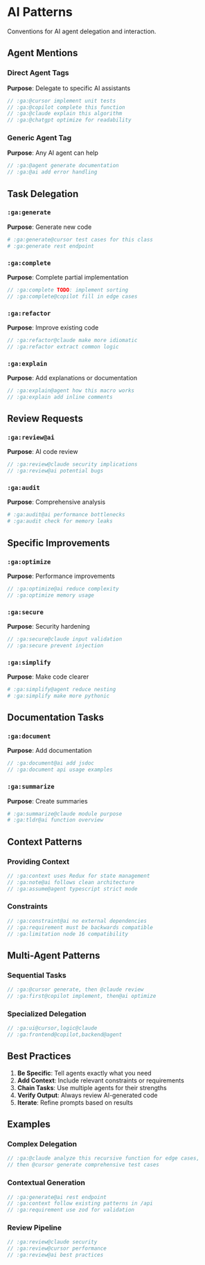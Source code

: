 # AI Patterns

Conventions for AI agent delegation and interaction.

## Agent Mentions

### Direct Agent Tags
**Purpose**: Delegate to specific AI assistants
```javascript
// :ga:@cursor implement unit tests
// :ga:@copilot complete this function
// :ga:@claude explain this algorithm
// :ga:@chatgpt optimize for readability
```

### Generic Agent Tag
**Purpose**: Any AI agent can help
```javascript
// :ga:@agent generate documentation
// :ga:@ai add error handling
```

## Task Delegation

### `:ga:generate`
**Purpose**: Generate new code
```python
# :ga:generate@cursor test cases for this class
# :ga:generate rest endpoint
```

### `:ga:complete`
**Purpose**: Complete partial implementation
```javascript
// :ga:complete TODO: implement sorting
// :ga:complete@copilot fill in edge cases
```

### `:ga:refactor`
**Purpose**: Improve existing code
```go
// :ga:refactor@claude make more idiomatic
// :ga:refactor extract common logic
```

### `:ga:explain`
**Purpose**: Add explanations or documentation
```rust
// :ga:explain@agent how this macro works
// :ga:explain add inline comments
```

## Review Requests

### `:ga:review@ai`
**Purpose**: AI code review
```javascript
// :ga:review@claude security implications
// :ga:review@ai potential bugs
```

### `:ga:audit`
**Purpose**: Comprehensive analysis
```python
# :ga:audit@ai performance bottlenecks
# :ga:audit check for memory leaks
```

## Specific Improvements

### `:ga:optimize`
**Purpose**: Performance improvements
```javascript
// :ga:optimize@ai reduce complexity
// :ga:optimize memory usage
```

### `:ga:secure`
**Purpose**: Security hardening
```go
// :ga:secure@claude input validation
// :ga:secure prevent injection
```

### `:ga:simplify`
**Purpose**: Make code clearer
```python
# :ga:simplify@agent reduce nesting
# :ga:simplify make more pythonic
```

## Documentation Tasks

### `:ga:document`
**Purpose**: Add documentation
```javascript
// :ga:document@ai add jsdoc
// :ga:document api usage examples
```

### `:ga:summarize`
**Purpose**: Create summaries
```python
# :ga:summarize@claude module purpose
# :ga:tldr@ai function overview
```

## Context Patterns

### Providing Context
```javascript
// :ga:context uses Redux for state management
// :ga:note@ai follows clean architecture
// :ga:assume@agent typescript strict mode
```

### Constraints
```javascript
// :ga:constraint@ai no external dependencies
// :ga:requirement must be backwards compatible
// :ga:limitation node 16 compatibility
```

## Multi-Agent Patterns

### Sequential Tasks
```javascript
// :ga:@cursor generate, then @claude review
// :ga:first@copilot implement, then@ai optimize
```

### Specialized Delegation
```javascript
// :ga:ui@cursor,logic@claude
// :ga:frontend@copilot,backend@agent
```

## Best Practices

1. **Be Specific**: Tell agents exactly what you need
2. **Add Context**: Include relevant constraints or requirements
3. **Chain Tasks**: Use multiple agents for their strengths
4. **Verify Output**: Always review AI-generated code
5. **Iterate**: Refine prompts based on results

## Examples

### Complex Delegation
```javascript
// :ga:@claude analyze this recursive function for edge cases,
// then @cursor generate comprehensive test cases
```

### Contextual Generation
```javascript
// :ga:generate@ai rest endpoint
// :ga:context follow existing patterns in /api
// :ga:requirement use zod for validation
```

### Review Pipeline
```javascript
// :ga:review@claude security
// :ga:review@cursor performance  
// :ga:review@ai best practices
```